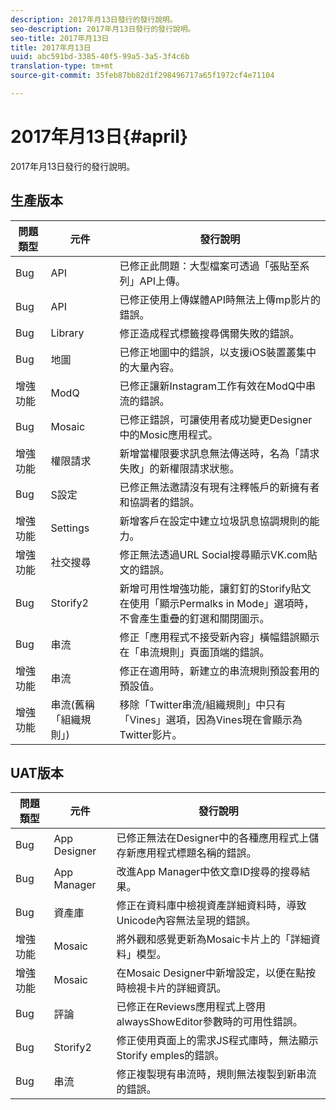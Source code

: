 ```yaml
---
description: 2017年月13日發行的發行說明。
seo-description: 2017年月13日發行的發行說明。
seo-title: 2017年月13日
title: 2017年月13日
uuid: abc591bd-3385-40f5-99a5-3a5-3f4c6b
translation-type: tm+mt
source-git-commit: 35feb87bb82d1f298496717a65f1972cf4e71104

---
```



# 2017年月13日{#april}

2017年月13日發行的發行說明。

## 生產版本

| **問題類型** | **元件** | **發行說明** |
|---|---|---|
| Bug | API | 已修正此問題：大型檔案可透過「張貼至系列」API上傳。 |
| Bug | API | 已修正使用上傳媒體API時無法上傳mp影片的錯誤。 |
| Bug | Library | 修正造成程式標籤搜尋偶爾失敗的錯誤。 |
| Bug | 地圖 | 已修正地圖中的錯誤，以支援iOS裝置叢集中的大量內容。 |
| 增強功能 | ModQ | 已修正讓新Instagram工作有效在ModQ中串流的錯誤。 |
| Bug | Mosaic | 已修正錯誤，可讓使用者成功變更Designer中的Mosic應用程式。 |
| 增強功能 | 權限請求 | 新增當權限要求訊息無法傳送時，名為「請求失敗」的新權限請求狀態。 |
| Bug | S設定 | 已修正無法邀請沒有現有注釋帳戶的新擁有者和協調者的錯誤。 |
| 增強功能 | Settings | 新增客戶在設定中建立垃圾訊息協調規則的能力。 |
| 增強功能 | 社交搜尋 | 修正無法透過URL Social搜尋顯示VK.com貼文的錯誤。 |
| Bug | Storify2 | 新增可用性增強功能，讓釘釘的Storify貼文在使用「顯示Permalks in Mode」選項時，不會產生重疊的釘選和關閉圖示。 |
| Bug | 串流 | 修正「應用程式不接受新內容」橫幅錯誤顯示在「串流規則」頁面頂端的錯誤。 |
| 增強功能 | 串流 | 修正在適用時，新建立的串流規則預設套用的預設值。 |
| 增強功能 | 串流(舊稱「組織規則」) | 移除「Twitter串流/組織規則」中只有「Vines」選項，因為Vines現在會顯示為Twitter影片。 |

## UAT版本

| **問題類型** | **元件** | **發行說明** |
|---|---|---|
| Bug | App Designer | 已修正無法在Designer中的各種應用程式上儲存新應用程式標題名稱的錯誤。 |
| Bug | App Manager | 改進App Manager中依文章ID搜尋的搜尋結果。 |
| Bug | 資產庫 | 修正在資料庫中檢視資產詳細資料時，導致Unicode內容無法呈現的錯誤。 |
| 增強功能 | Mosaic | 將外觀和感覺更新為Mosaic卡片上的「詳細資料」模型。 |
| 增強功能 | Mosaic | 在Mosaic Designer中新增設定，以便在點按時檢視卡片的詳細資訊。 |
| Bug | 評論 | 已修正在Reviews應用程式上啓用alwaysShowEditor參數時的可用性錯誤。 |
| Bug | Storify2 | 修正使用頁面上的需求JS程式庫時，無法顯示Storify emples的錯誤。 |
| Bug | 串流 | 修正複製現有串流時，規則無法複製到新串流的錯誤。 |

